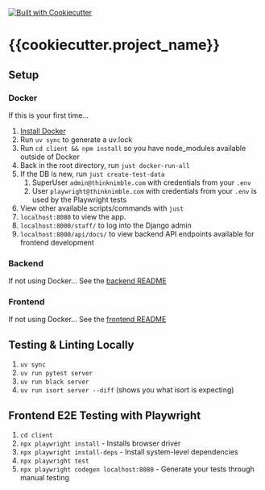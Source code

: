 [![Built with Cookiecutter](https://img.shields.io/badge/built%20with-Cookiecutter-ff69b4.svg?logo=cookiecutter)](https://github.com/cookiecutter/cookiecutter)

# {{cookiecutter.project_name}}

## Setup

### Docker

If this is your first time...

1. [Install Docker](https://www.docker.com/)
1. Run `uv sync` to generate a uv.lock
1. Run `cd client && npm install` so you have node_modules available outside of Docker
1. Back in the root directory, run `just docker-run-all`
1. If the DB is new, run `just create-test-data`
   1. SuperUser `admin@thinknimble.com` with credentials from your `.env`
   1. User `playwright@thinknimble.com` with credentials from your `.env` is used by the Playwright
      tests
1. View other available scripts/commands with `just`
1. `localhost:8080` to view the app.
1. `localhost:8000/staff/` to log into the Django admin
1. `localhost:8000/api/docs/` to view backend API endpoints available for frontend development

### Backend

If not using Docker...
See the [backend README](server/README.md)

### Frontend

If not using Docker...
See the [frontend README](client/README.md)

## Testing & Linting Locally

1. `uv sync`
1. `uv run pytest server`
1. `uv run black server`
1. `uv run isort server --diff` (shows you what isort is expecting)

## Frontend E2E Testing with Playwright

1. `cd client`
1. `npx playwright install` - Installs browser driver
1. `npx playwright install-deps` - Install system-level dependencies
1. `npx playwright test`
1. `npx playwright codegen localhost:8080` - Generate your tests through manual testing

